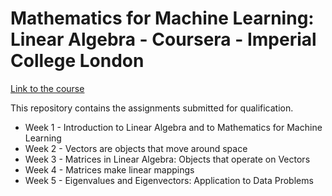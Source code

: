 # Mathematics for Machine Learning: Linear Algebra - Coursera - Imperial College London

[Link to the course](https://es.coursera.org/learn/linear-algebra-machine-learning)

This repository contains the assignments submitted for qualification.

- Week 1 - Introduction to Linear Algebra and to Mathematics for Machine Learning
- Week 2 - Vectors are objects that move around space
- Week 3 - Matrices in Linear Algebra: Objects that operate on Vectors
- Week 4 - Matrices make linear mappings
- Week 5 - Eigenvalues and Eigenvectors: Application to Data Problems

